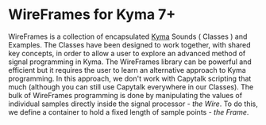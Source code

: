 # WireFrames for Kyma 7+

WireFrames is a collection of encapsulated [Kyma](kyma.symbolicsound.com/) Sounds ( Classes ) and Examples. The Classes have been designed to work together, with shared key concepts, in order to allow a user to explore an advanced method of signal programming in Kyma.
The WireFrames library can be powerful and efficient but it requires the user to learn an alternative approach to Kyma programming. In this approach, we don't work with Capytalk scripting that much (although you can still use Capytalk everywhere in our Classes).
The bulk of WireFrames programming is done by manipulating the values of individual samples directly inside the signal processor - _the Wire_.
To do this, we define a container to hold a fixed length of sample points - _the Frame_.
